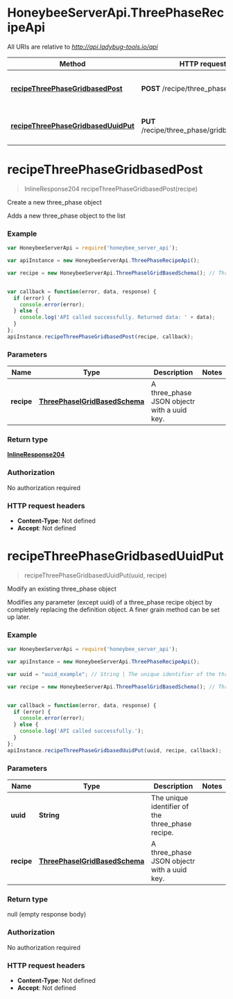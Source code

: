 # HoneybeeServerApi.ThreePhaseRecipeApi

All URIs are relative to *http://api.ladybug-tools.io/api*

Method | HTTP request | Description
------------- | ------------- | -------------
[**recipeThreePhaseGridbasedPost**](ThreePhaseRecipeApi.md#recipeThreePhaseGridbasedPost) | **POST** /recipe/three_phase/gridbased | Create a new three_phase object
[**recipeThreePhaseGridbasedUuidPut**](ThreePhaseRecipeApi.md#recipeThreePhaseGridbasedUuidPut) | **PUT** /recipe/three_phase/gridbased/{uuid} | Modify an existing three_phase object


<a name="recipeThreePhaseGridbasedPost"></a>
# **recipeThreePhaseGridbasedPost**
> InlineResponse204 recipeThreePhaseGridbasedPost(recipe)

Create a new three_phase object

Adds a new three_phase object to the list

### Example
```javascript
var HoneybeeServerApi = require('honeybee_server_api');

var apiInstance = new HoneybeeServerApi.ThreePhaseRecipeApi();

var recipe = new HoneybeeServerApi.ThreePhaselGridBasedSchema(); // ThreePhaselGridBasedSchema | A three_phase JSON objectr with a uuid key.


var callback = function(error, data, response) {
  if (error) {
    console.error(error);
  } else {
    console.log('API called successfully. Returned data: ' + data);
  }
};
apiInstance.recipeThreePhaseGridbasedPost(recipe, callback);
```

### Parameters

Name | Type | Description  | Notes
------------- | ------------- | ------------- | -------------
 **recipe** | [**ThreePhaselGridBasedSchema**](ThreePhaselGridBasedSchema.md)| A three_phase JSON objectr with a uuid key. | 

### Return type

[**InlineResponse204**](InlineResponse204.md)

### Authorization

No authorization required

### HTTP request headers

 - **Content-Type**: Not defined
 - **Accept**: Not defined

<a name="recipeThreePhaseGridbasedUuidPut"></a>
# **recipeThreePhaseGridbasedUuidPut**
> recipeThreePhaseGridbasedUuidPut(uuid, recipe)

Modify an existing three_phase object

Modifies any parameter (except uuid) of a three_phase recipe object by completely replacing the definition object. A finer grain method can be set up later.

### Example
```javascript
var HoneybeeServerApi = require('honeybee_server_api');

var apiInstance = new HoneybeeServerApi.ThreePhaseRecipeApi();

var uuid = "uuid_example"; // String | The unique identifier of the three_phase recipe.

var recipe = new HoneybeeServerApi.ThreePhaselGridBasedSchema(); // ThreePhaselGridBasedSchema | A three_phase JSON objectr with a uuid key.


var callback = function(error, data, response) {
  if (error) {
    console.error(error);
  } else {
    console.log('API called successfully.');
  }
};
apiInstance.recipeThreePhaseGridbasedUuidPut(uuid, recipe, callback);
```

### Parameters

Name | Type | Description  | Notes
------------- | ------------- | ------------- | -------------
 **uuid** | **String**| The unique identifier of the three_phase recipe. | 
 **recipe** | [**ThreePhaselGridBasedSchema**](ThreePhaselGridBasedSchema.md)| A three_phase JSON objectr with a uuid key. | 

### Return type

null (empty response body)

### Authorization

No authorization required

### HTTP request headers

 - **Content-Type**: Not defined
 - **Accept**: Not defined

